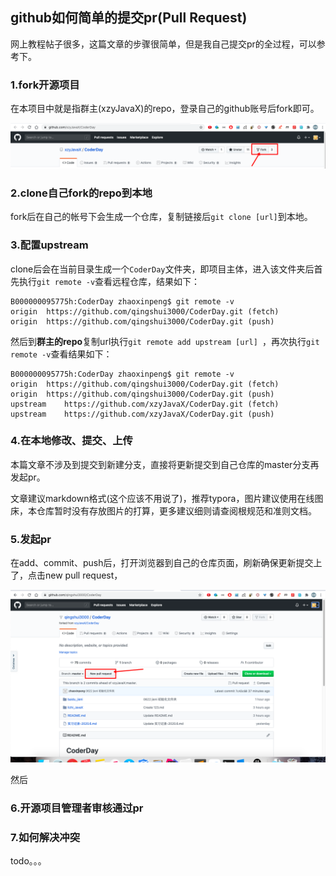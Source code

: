 ## github如何简单的提交pr(Pull Request)

网上教程帖子很多，这篇文章的步骤很简单，但是我自己提交pr的全过程，可以参考下。

### 1.fork开源项目

在本项目中就是指群主(xzyJavaX)的repo，登录自己的github账号后fork即可。

![](https://raw.githubusercontent.com/qingshui3000/pic_bed/master/notes/20200622134809.png)

### 2.clone自己fork的repo到本地

fork后在自己的帐号下会生成一个仓库，复制链接后`git clone [url]`到本地。

### 3.配置upstream

clone后会在当前目录生成一个`CoderDay`文件夹，即项目主体，进入该文件夹后首先执行`git remote -v`查看远程仓库，结果如下：

```shell
B000000095775h:CoderDay zhaoxinpeng$ git remote -v
origin	https://github.com/qingshui3000/CoderDay.git (fetch)
origin	https://github.com/qingshui3000/CoderDay.git (push)
```

然后到**群主的repo**复制url执行`git remote add upstream [url] `，再次执行`git remote -v`查看结果如下：

```shell
B000000095775h:CoderDay zhaoxinpeng$ git remote -v
origin	https://github.com/qingshui3000/CoderDay.git (fetch)
origin	https://github.com/qingshui3000/CoderDay.git (push)
upstream	https://github.com/xzyJavaX/CoderDay.git (fetch)
upstream	https://github.com/xzyJavaX/CoderDay.git (push)
```



### 4.在本地修改、提交、上传

本篇文章不涉及到提交到新建分支，直接将更新提交到自己仓库的master分支再发起pr。

文章建议markdown格式(这个应该不用说了)，推荐typora，图片建议使用在线图床，本仓库暂时没有存放图片的打算，更多建议细则请查阅根规范和准则文档。

### 5.发起pr

在add、commit、push后，打开浏览器到自己的仓库页面，刷新确保更新提交上了，点击new pull request，

![](https://raw.githubusercontent.com/qingshui3000/pic_bed/master/notes/20200622140850.png)

然后

### 6.开源项目管理者审核通过pr

### 7.如何解决冲突

todo。。。



